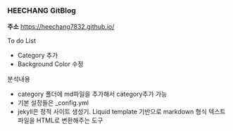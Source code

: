 ### HEECHANG GitBlog

**주소** https://heechang7832.github.io/

To do List
- Category 추가
- Background Color 수정

분석내용
- category 폴더에 md파일을 추가해서 category추가 가능
- 기본 설정들은 _config.yml
- jekyll은 정적 사이트 생성기. Liquid template 기반으로 markdown 형식 텍스트 파일을 HTML로 변환해주는 도구
